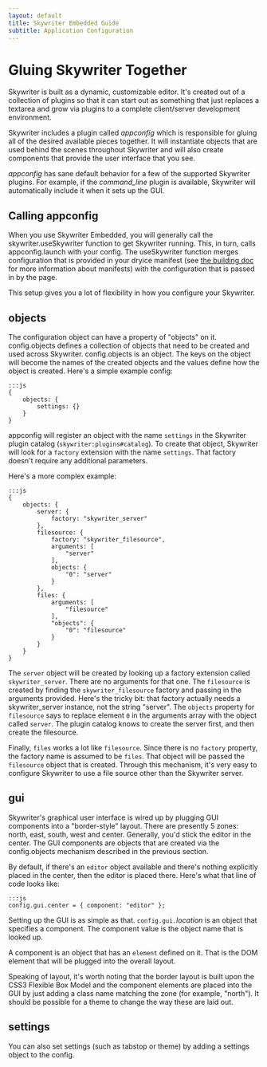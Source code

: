 ```yaml
---
layout: default
title: Skywriter Embedded Guide
subtitle: Application Configuration
---
```


Gluing Skywriter Together
======================

Skywriter is built as a dynamic, customizable editor. It's created out of a
collection of plugins so that it can start out as something that just
replaces a textarea and grow via plugins to a complete client/server 
development environment.

Skywriter includes a plugin called _appconfig_ which is responsible for
gluing all of the desired available pieces together. It will instantiate
objects that are used behind the scenes throughout Skywriter and will also
create components that provide the user interface that you see.

_appconfig_ has sane default behavior for a few of the supported Skywriter plugins.
For example, if the _command\_line_ plugin is available, Skywriter will
automatically include it when it sets up the GUI.

Calling appconfig
-----------------

When you use Skywriter Embedded, you will generally call the skywriter.useSkywriter 
function to get Skywriter running. This, in turn, calls appconfig.launch
with your config. The useSkywriter function merges configuration that is
provided in your dryice manifest (see [the building doc](building.html)
for more information about manifests) with the configuration that is
passed in by the page.

This setup gives you a lot of flexibility in how you configure your
Skywriter.

objects
-------

The configuration object can have a property of "objects" on it.
config.objects defines a collection of objects that need to be
created and used across Skywriter. config.objects is an object. The
keys on the object will become the names of the created objects
and the values define how the object is created. Here's a simple
example config:

    :::js
    {
        objects: {
            settings: {}
        }
    }

appconfig will register an object with the name `settings` in the
Skywriter plugin catalog (`skywriter:plugins#catalog`). To create that
object, Skywriter will look for a `factory` extension with the name
`settings`. That factory doesn't require any additional parameters.

Here's a more complex example:

    :::js
    {
        objects: {
            server: {
                factory: "skywriter_server"
            },
            filesource: {
                factory: "skywriter_filesource",
                arguments: [
                    "server"
                ],
                objects: {
                    "0": "server"
                }
            },
            files: {
                arguments: [
                    "filesource"
                ],
                "objects": {
                    "0": "filesource"
                }
            }
        }
    }

The `server` object will be created by looking up a factory extension called
`skywriter_server`. There are no arguments for that one. The `filesource`
is created by finding the `skywriter_filesource` factory and passing in
the arguments provided. Here's the tricky bit: that factory actually needs
a skywriter\_server instance, not the string "server". The `objects` property
for `filesource` says to replace element `0` in the arguments array with
the object called `server`. The plugin catalog knows to create the
server first, and then create the filesource.

Finally, `files` works a lot like `filesource`. Since there is no
`factory` property, the factory name is assumed to be `files`. That
object will be passed the `filesource` object that is created. Through
this mechanism, it's very easy to configure Skywriter to use a file source
other than the Skywriter server.

gui
---
Skywriter's graphical user interface is wired up by plugging GUI components
into a "border-style" layout. There are presently 5 zones: north, east,
south, west and center. Generally, you'd stick the editor in the center.
The GUI components are objects that are created via the config.objects
mechanism described in the previous section.

By default, if there's an `editor` object available and there's nothing
explicitly placed in the center, then the editor is placed there. Here's
what that line of code looks like:
    
    :::js
    config.gui.center = { component: "editor" };

Setting up the GUI is as simple as that. `config.gui.`_location_ is
an object that specifies a component. The component value is the
object name that is looked up.

A component is an object that has an `element` defined on it. That is
the DOM element that will be plugged into the overall layout.

Speaking of layout, it's worth noting that the border layout is built
upon the CSS3 Flexible Box Model and the component elements are
placed into the GUI by just adding a class name matching the
zone (for example, "north"). It should be possible for a theme to change
the way these are laid out.

settings
--------

You can also set settings (such as tabstop or theme) by adding a settings
object to the config.
